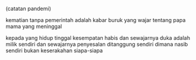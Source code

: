 (catatan pandemi)

kematian tanpa pemerintah
adalah kabar buruk yang wajar
tentang papa mama yang meninggal

kepada yang hidup tinggal kesempatan habis
dan sewajarnya duka adalah milik sendiri
dan sewajarnya penyesalan ditanggung sendiri
dimana nasib sendiri bukan keserakahan siapa-siapa